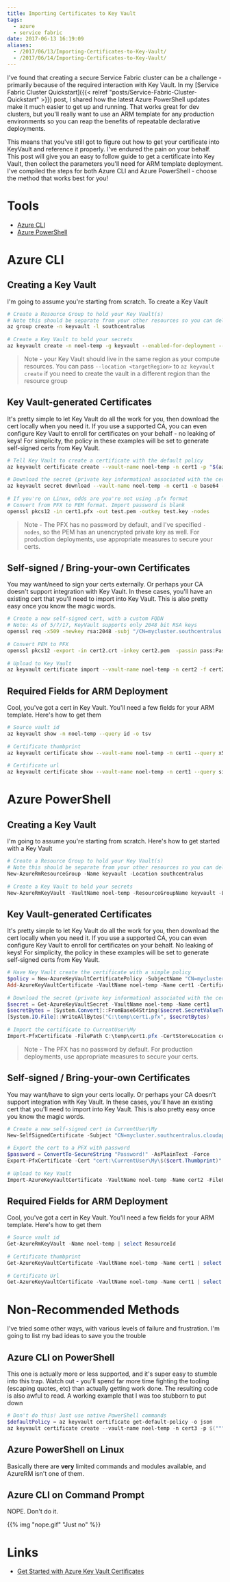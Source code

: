 ```yaml
---
title: Importing Certificates to Key Vault
tags:
  - azure
  - service fabric
date: 2017-06-13 16:19:09
aliases:
  - /2017/06/13/Importing-Certificates-to-Key-Vault/
  - /2017/06/14/Importing-Certificates-to-Key-Vault/
---
```



I've found that creating a secure Service Fabric cluster can be a challenge - primarily because of the required interaction with Key Vault. In my [Service Fabric Cluster Quickstart]({{< relref "posts/Service-Fabric-Cluster-Quickstart" >}}) post, I shared how the latest Azure PowerShell updates make it much easier to get up and running. That works great for dev clusters, but you'll really want to use an ARM template for any production environments so you can reap the benefits of repeatable declarative deployments.

This means that you've still got to figure out how to get your certificate into KeyVault and reference it properly. I've endured the pain on your behalf. This post will give you an easy to follow guide to get a certificate into Key Vault, then collect the parameters you'll need for ARM template deployment. I've compiled the steps for both Azure CLI and Azure PowerShell - choose the method that works best for you!

# Tools

* [Azure CLI](https://docs.microsoft.com/en-us/cli/azure/install-azure-cli)
* [Azure PowerShell](https://www.powershellgallery.com/packages/AzureRM/4.1.0)

# Azure CLI

## Creating a Key Vault

I'm going to assume you're starting from scratch. To create a Key Vault

```bash
# Create a Resource Group to hold your Key Vault(s)
# Note this should be separate from your other resources so you can delete those other resource groups without impacting your registered certs
az group create -n keyvault -l southcentralus
 
# Create a Key Vault to hold your secrets
az keyvault create -n noel-temp -g keyvault --enabled-for-deployment --enabled-for-disk-encryption --enabled-for-template-deployment
```

> Note - your Key Vault should live in the same region as your compute resources. You can pass `--location <targetRegion>` to `az keyvault create` if you need to create the vault in a different region than the resource group

## Key Vault-generated Certificates

It's pretty simple to let Key Vault do all the work for you, then download the cert locally when you need it. If you use a supported CA, you can even configure Key Vault to enroll for certificates on your behalf - no leaking of keys! For simplicity, the policy in these examples will be set to generate self-signed certs from Key Vault.

```bash
# Tell Key Vault to create a certificate with the default policy
az keyvault certificate create --vault-name noel-temp -n cert1 -p "$(az keyvault certificate get-default-policy -o json)"
 
# Download the secret (private key information) associated with the cert
az keyvault secret download --vault-name noel-temp -n cert1 -e base64 -f cert1.pfx
 
# If you're on Linux, odds are you're not using .pfx format
# Convert from PFX to PEM format. Import password is blank
openssl pkcs12 -in cert1.pfx -out test.pem -outkey test.key -nodes
```

> Note - The PFX has no password by default, and I've specified `-nodes`, so the PEM has an unencrypted private key as well. For production deployments, use appropriate measures to secure your certs.

## Self-signed / Bring-your-own Certificates

You may want/need to sign your certs externally. Or perhaps your CA doesn't support integration with Key Vault. In these cases, you'll have an existing cert that you'll need to import into Key Vault. This is also pretty easy once you know the magic words.

```bash
# Create a new self-signed cert, with a custom FQDN
# Note: As of 5/7/17, KeyVault supports only 2048 bit RSA keys
openssl req -x509 -newkey rsa:2048 -subj "/CN=mycluster.southcentralus.cloudapp.azure.com" -days 365 -out cert2.crt -keyout cert2.pem -passout pass:Password!
 
# Convert PEM to PFX
openssl pkcs12 -export -in cert2.crt -inkey cert2.pem  -passin pass:Password! -out cert2.pfx -passout pass:Password!
 
# Upload to Key Vault
az keyvault certificate import --vault-name noel-temp -n cert2 -f cert2.pfx --password Password!
```

## Required Fields for ARM Deployment

Cool, you've got a cert in Key Vault. You'll need a few fields for your ARM template. Here's how to get them

```bash
# Source vault id
az keyvault show -n noel-temp --query id -o tsv
 
# Certificate thumbprint
az keyvault certificate show --vault-name noel-temp -n cert1 --query x509ThumbprintHex -o tsv
 
# Certificate url
az keyvault certificate show --vault-name noel-temp -n cert1 --query sid -o tsv
```

# Azure PowerShell

## Creating a Key Vault

I'm going to assume you're starting from scratch. Here's how to get started with a Key Vault

```powershell
# Create a Resource Group to hold your Key Vault(s)
# Note this should be separate from your other resources so you can delete those other resource groups without impacting your registered certs
New-AzureRmResourceGroup -Name keyvault -Location southcentralus
 
# Create a Key Vault to hold your secrets
New-AzureRmKeyVault -VaultName noel-temp -ResourceGroupName keyvault -Location southcentralus -EnabledForDeployment -EnabledForDiskEncryption -EnabledForTemplateDeployment
```

## Key Vault-generated Certificates

It's pretty simple to let Key Vault do all the work for you, then download the cert locally when you need it. If you use a supported CA, you can even configure Key Vault to enroll for certificates on your behalf. No leaking of keys! For simplicity, the policy in these examples will be set to generate self-signed certs from Key Vault.

```powershell
# Have Key Vault create the certificate with a simple policy
$policy = New-AzureKeyVaultCertificatePolicy -SubjectName "CN=mycluster.southcentralus.cloudapp.azure.com" -IssuerName Self -ValidityInMonths 12
Add-AzureKeyVaultCertificate -VaultName noel-temp -Name cert1 -CertificatePolicy $policy
 
# Download the secret (private key information) associated with the cert
$secret = Get-AzureKeyVaultSecret -VaultName noel-temp -Name cert1
$secretBytes = [System.Convert]::FromBase64String($secret.SecretValueText)
[System.IO.File]::WriteAllBytes("C:\temp\cert1.pfx", $secretBytes)
 
# Import the certificate to CurrentUser\My
Import-PfxCertificate -FilePath C:\temp\cert1.pfx -CertStoreLocation cert:\CurrentUser\My -Exportable
```

> Note - The PFX has no password by default. For production deployments, use appropriate measures to secure your certs.

## Self-signed / Bring-your-own Certificates

You may want/have to sign your certs locally. Or perhaps your CA doesn't support integration with Key Vault. In these cases, you'll have an existing cert that you'll need to import into Key Vault. This is also pretty easy once you know the magic words.

```powershell
# Create a new self-signed cert in CurrentUser\My
New-SelfSignedCertificate -Subject "CN=mycluster.southcentralus.cloudapp.azure.com" -CertStoreLocation cert:\CurrentUser\My
 
# Export the cert to a PFX with password
$password = ConvertTo-SecureString "Password!" -AsPlainText -Force
Export-PfxCertificate -Cert "cert:\CurrentUser\My\$($cert.Thumbprint)" -FilePath C:\temp\cert2.pfx -Password $password
 
# Upload to Key Vault
Import-AzureKeyVaultCertificate -VaultName noel-temp -Name cert2 -FilePath C:\temp\cert2.pfx -Password $password
```

## Required Fields for ARM Deployment

Cool, you've got a cert in Key Vault. You'll need a few fields for your ARM template. Here's how to get them

```powershell
# Source vault id
Get-AzureRmKeyVault -Name noel-temp | select ResourceId
 
# Certificate thumbprint
Get-AzureKeyVaultCertificate -VaultName noel-temp -Name cert1 | select Thumbprint
 
# Certificate Url
Get-AzureKeyVaultCertificate -VaultName noel-temp -Name cert1 | select SecretId
```

# Non-Recommended Methods

I've tried some other ways, with various levels of failure and frustration. I'm going to list my bad ideas to save you the trouble

## Azure CLI on PowerShell

This one is actually more or less supported, and it's super easy to stumble into this trap. Watch out - you'll spend far more time fighting the tooling (escaping quotes, etc) than actually getting work done. The resulting code is also awful to read. A working example that I was too stubborn to put down

```powershell
# Don't do this! Just use native PowerShell commands
$defaultPolicy = az keyvault certificate get-default-policy -o json
az keyvault certificate create --vault-name noel-temp -n cert3 -p $("""" + $defaultPolicy.Replace("""", """""") + """")
```

## Azure PowerShell on Linux

Basically there are **very** limited commands and modules available, and AzureRM isn't one of them.

## Azure CLI on Command Prompt

NOPE. Don't do it.

{{% img "nope.gif" "Just no" %}}


# Links

* [Get Started with Azure Key Vault Certificates](https://blogs.technet.microsoft.com/kv/2016/09/26/get-started-with-azure-key-vault-certificates/)